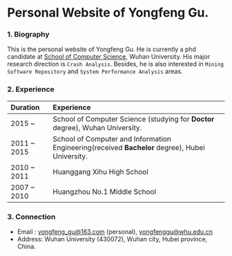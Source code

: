 # Personal Website of Yongfeng Gu.

### 1. Biography

This is the personal website of Yongfeng Gu.
He is currently a phd candidate at [School of Computer Science](http://cs.whu.edu.cn/), Wuhan University.
His major research direction is `Crash Analysis`. Besides, he is also interested in `Mining Software Repository` and `System Performance Analysis` areas.

### 2. Experience

| Duration | Experience |
|:--|:--|
| 2015 ~ |      School of Computer Science (studying for **Doctor** degree), Wuhan University. |
| 2011 ~ 2015 | School of Computer and Information Engineering(received **Bachelor** degree), Hubei University. |
| 2010 ~ 2011 | Huanggang Xihu High School |
| 2007 ~ 2010 | Huangzhou No.1 Middle School |

### 3. Connection

- Email  : yongfeng_gu@163.com (personal), yongfenggu@whu.edu.cn
- Address: Wuhan University (430072), Wuhan city, Hubei province, China.
